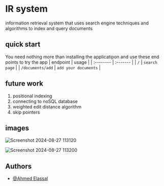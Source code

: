 
# IR system

information retrieval system that uses search engine techniques and algorithms to index and query documents


## quick start
You need nothing more than installing the applicatipon and use these end points to try the app
| endpoint | usage     | 
| :-------- | :------- | 
| `/`      | `search page` |
| `/documents/add`      | `add your documents` |

## future work
1. positional indexing
2. connecting to noSQL database
3. weighted edit distance algorithm
4. skip pointers

## images
![Screenshot 2024-08-27 113120](https://github.com/user-attachments/assets/9dad4d4c-3bf0-4d39-9cfd-9ce83f2dc5e4)

![Screenshot 2024-08-27 113200](https://github.com/user-attachments/assets/dbfe7f15-e1a5-423b-a0b8-42877229588f)


## Authors

- [@Ahmed Elassal](https://www.github.com/ahmedelassal0)
